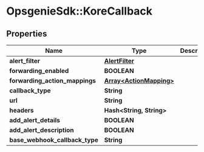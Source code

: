 # OpsgenieSdk::KoreCallback

## Properties
Name | Type | Description | Notes
------------ | ------------- | ------------- | -------------
**alert_filter** | [**AlertFilter**](AlertFilter.md) |  | [optional] 
**forwarding_enabled** | **BOOLEAN** |  | [optional] 
**forwarding_action_mappings** | [**Array&lt;ActionMapping&gt;**](ActionMapping.md) |  | [optional] 
**callback_type** | **String** |  | [optional] 
**url** | **String** |  | [optional] 
**headers** | **Hash&lt;String, String&gt;** |  | [optional] 
**add_alert_details** | **BOOLEAN** |  | [optional] 
**add_alert_description** | **BOOLEAN** |  | [optional] 
**base_webhook_callback_type** | **String** |  | [optional] 


